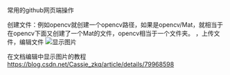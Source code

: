 常用的github网页端操作

创建文件：例如opencv就创建一个opencv路径，如果是opencv/Mat，就相当于在opencv下面又创建了一个Mat的文件，opencv相当于一个文件夹。
，上传文件，编辑文件
![显示图片](https://github.com/liaotianyu269/--/blob/master/%E6%8D%95%E8%8E%B7.PNG)


在文档编辑中显示图片的教程  
https://blog.csdn.net/Cassie_zkq/article/details/79968598
